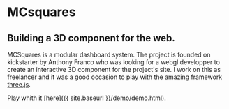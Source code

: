 ---
---
# MCsquares

## Building a 3D component for the web. 
MCSquares is a modular dashboard system. The project is founded on kickstarter by Anthony Franco who
was looking for a webgl developper to create an interactive 3D component for the project's site. I work
on this as freelancer and it was a good occasion to play with the amazing framework [three.js](http://threejs.org/).

Play whith it [here]({{ site.baseurl }}/demo/demo.html).
